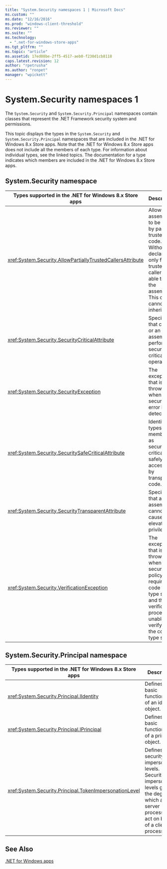 ```yaml
---
title: "System.Security namespaces 1 | Microsoft Docs"
ms.custom: ""
ms.date: "12/16/2016"
ms.prod: "windows-client-threshold"
ms.reviewer: ""
ms.suite: ""
ms.technology: 
  - ".net-for-windows-store-apps"
ms.tgt_pltfrm: ""
ms.topic: "article"
ms.assetid: 17ed08be-2ff5-4517-aeb0-f230d1cb8118
caps.latest.revision: 12
author: "rpetrusha"
ms.author: "ronpet"
manager: "wpickett"
---
```

# System.Security namespaces 1
The `System.Security` and `System.Security.Principal` namespaces contain classes that represent the .NET Framework security system and permissions.  
  
 This topic displays the types in the `System.Security` and `System.Security.Principal` namespaces that are included in the .NET for Windows 8.x Store apps. Note that the .NET for Windows 8.x Store apps does not include all the members of each type. For information about individual types, see the linked topics. The documentation for a type indicates which members are included in the .NET for Windows 8.x Store apps.  
  
## System.Security namespace  
  
|Types supported in the .NET for Windows 8.x Store apps|Description|  
|---------------------------------------------------------------------------------------------|-----------------|  
|<xref:System.Security.AllowPartiallyTrustedCallersAttribute>|Allows an assembly to be called by partially trusted code. Without this declaration, only fully trusted callers are able to use the assembly. This class cannot be inherited.|  
|<xref:System.Security.SecurityCriticalAttribute>|Specifies that code or an assembly performs security-critical operations.|  
|<xref:System.Security.SecurityException>|The exception that is thrown when a security error is detected.|  
|<xref:System.Security.SecuritySafeCriticalAttribute>|Identifies types or members as security-critical and safely accessible by transparent code.|  
|<xref:System.Security.SecurityTransparentAttribute>|Specifies that an assembly cannot cause an elevation of privilege.|  
|<xref:System.Security.VerificationException>|The exception that is thrown when the security policy requires code to be type safe and the verification process is unable to verify that the code is type safe.|  
  
## System.Security.Principal namespace  
  
|Types supported in the .NET for Windows 8.x Store apps|Description|  
|---------------------------------------------------------------------------------------------|-----------------|  
|<xref:System.Security.Principal.IIdentity>|Defines the basic functionality of an identity object.|  
|<xref:System.Security.Principal.IPrincipal>|Defines the basic functionality of a principal object.|  
|<xref:System.Security.Principal.TokenImpersonationLevel>|Defines security impersonation levels. Security impersonation levels govern the degree to which a server process can act on behalf of a client process.|  
  
## See Also  
 [.NET for Windows apps](../net-uwp/dotnet-for-windows-apps.md)